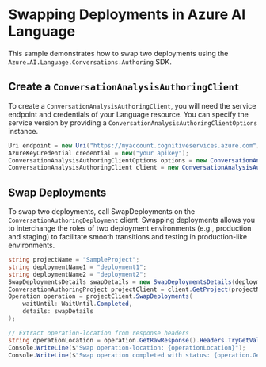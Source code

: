 # Swapping Deployments in Azure AI Language

This sample demonstrates how to swap two deployments using the `Azure.AI.Language.Conversations.Authoring` SDK.

## Create a `ConversationAnalysisAuthoringClient`

To create a `ConversationAnalysisAuthoringClient`, you will need the service endpoint and credentials of your Language resource. You can specify the service version by providing a `ConversationAnalysisAuthoringClientOptions` instance.

```C# Snippet:CreateAuthoringClientForSpecificApiVersion
Uri endpoint = new Uri("https://myaccount.cognitiveservices.azure.com");
AzureKeyCredential credential = new("your apikey");
ConversationAnalysisAuthoringClientOptions options = new ConversationAnalysisAuthoringClientOptions(ConversationAnalysisAuthoringClientOptions.ServiceVersion.V2024_11_15_Preview);
ConversationAnalysisAuthoringClient client = new ConversationAnalysisAuthoringClient(endpoint, credential, options);
```

## Swap Deployments

To swap two deployments, call SwapDeployments on the `ConversationAuthoringDeployment` client. Swapping deployments allows you to interchange the roles of two deployment environments (e.g., production and staging) to facilitate smooth transitions and testing in production-like environments.

```C# Snippet:Sample14_ConversationsAuthoring_SwapDeployments
string projectName = "SampleProject";
string deploymentName1 = "deployment1";
string deploymentName2 = "deployment2";
SwapDeploymentsDetails swapDetails = new SwapDeploymentsDetails(deploymentName1, deploymentName2);
ConversationAuthoringProject projectClient = client.GetProject(projectName);
Operation operation = projectClient.SwapDeployments(
    waitUntil: WaitUntil.Completed,
    details: swapDetails
);

// Extract operation-location from response headers
string operationLocation = operation.GetRawResponse().Headers.TryGetValue("operation-location", out string location) ? location : "Not found";
Console.WriteLine($"Swap operation-location: {operationLocation}");
Console.WriteLine($"Swap operation completed with status: {operation.GetRawResponse().Status}");
```
